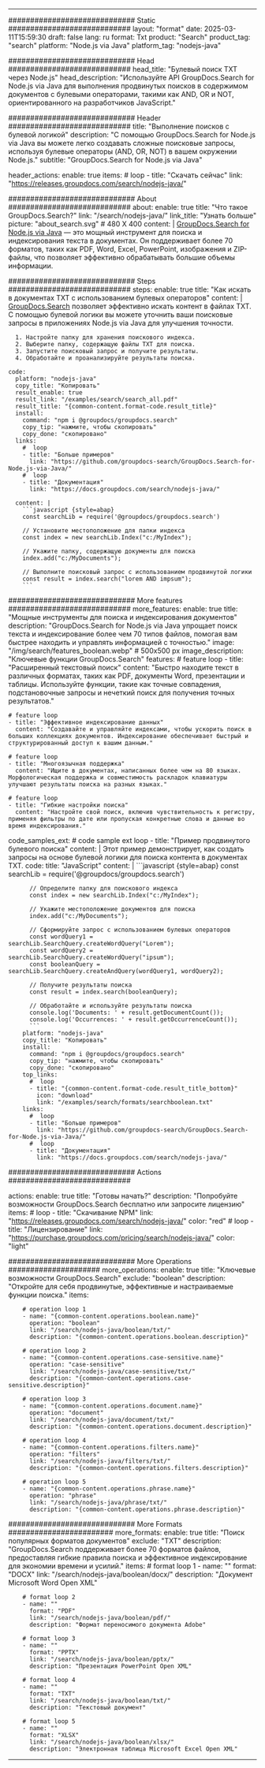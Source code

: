 
---
############################# Static ############################
layout: "format"
date:  2025-03-11T15:59:30
draft: false
lang: ru
format: Txt
product: "Search"
product_tag: "search"
platform: "Node.js via Java"
platform_tag: "nodejs-java"

############################# Head ############################
head_title: "Булевый поиск TXT через Node.js"
head_description: "Используйте API GroupDocs.Search for Node.js via Java для выполнения продвинутых поисков в содержимом документов с булевыми операторами, такими как AND, OR и NOT, ориентированного на разработчиков JavaScript."

############################# Header ############################
title: "Выполнение поисков с булевой логикой" 
description: "С помощью GroupDocs.Search for Node.js via Java вы можете легко создавать сложные поисковые запросы, используя булевые операторы (AND, OR, NOT) в вашем окружении Node.js."
subtitle: "GroupDocs.Search for Node.js via Java" 

header_actions:
  enable: true
  items:
    #  loop
    - title: "Скачать сейчас"
      link: "https://releases.groupdocs.com/search/nodejs-java/"
      
############################# About ############################
about:
    enable: true
    title: "Что такое GroupDocs.Search?"
    link: "/search/nodejs-java/"
    link_title: "Узнать больше"
    picture: "about_search.svg" # 480 X 400
    content: |
       [GroupDocs.Search for Node.js via Java](/search/nodejs-java/) — это мощный инструмент для поиска и индексирования текста в документах. Он поддерживает более 70 форматов, таких как PDF, Word, Excel, PowerPoint, изображения и ZIP-файлы, что позволяет эффективно обрабатывать большие объемы информации.

############################# Steps ############################
steps:
    enable: true
    title: "Как искать в документах TXT с использованием булевых операторов"
    content: |
      [GroupDocs.Search](/search/nodejs-java/) позволяет эффективно искать контент в файлах TXT. С помощью булевой логики вы можете уточнить ваши поисковые запросы в приложениях Node.js via Java для улучшения точности.
      
      1. Настройте папку для хранения поискового индекса.
      2. Выберите папку, содержащую файлы TXT для поиска.
      3. Запустите поисковый запрос и получите результаты.
      4. Обработайте и проанализируйте результаты поиска.
   
    code:
      platform: "nodejs-java"
      copy_title: "Копировать"
      result_enable: true
      result_link: "/examples/search/search_all.pdf"
      result_title: "{common-content.format-code.result_title}"
      install:
        command: "npm i @groupdocs/groupdocs.search"
        copy_tip: "нажмите, чтобы скопировать"
        copy_done: "скопировано"
      links:
        #  loop
        - title: "Больше примеров"
          link: "https://github.com/groupdocs-search/GroupDocs.Search-for-Node.js-via-Java/"
        #  loop
        - title: "Документация"
          link: "https://docs.groupdocs.com/search/nodejs-java/"
          
      content: |
        ```javascript {style=abap}
        const searchLib = require('@groupdocs/groupdocs.search')

        // Установите местоположение для папки индекса
        const index = new searchLib.Index("c:/MyIndex");

        // Укажите папку, содержащую документы для поиска
        index.add("c:/MyDocuments");

        // Выполните поисковый запрос с использованием продвинутой логики
        const result = index.search("lorem AND impsum");
        ```            

############################# More features ############################
more_features:
  enable: true
  title: "Мощные инструменты для поиска и индексирования документов"
  description: "GroupDocs.Search for Node.js via Java упрощает поиск текста и индексирование более чем 70 типов файлов, помогая вам быстрее находить и управлять информацией с точностью."
  image: "/img/search/features_boolean.webp" # 500x500 px
  image_description: "Ключевые функции GroupDocs.Search"
  features:
    # feature loop
    - title: "Расширенный текстовый поиск"
      content: "Быстро находите текст в различных форматах, таких как PDF, документы Word, презентации и таблицы. Используйте функции, такие как точные совпадения, подстановочные запросы и нечеткий поиск для получения точных результатов."

    # feature loop
    - title: "Эффективное индексирование данных"
      content: "Создавайте и управляйте индексами, чтобы ускорить поиск в больших коллекциях документов. Индексирование обеспечивает быстрый и структурированный доступ к вашим данным."

    # feature loop
    - title: "Многоязычная поддержка"
      content: "Ищите в документах, написанных более чем на 80 языках. Морфологическая поддержка и совместимость раскладок клавиатуры улучшают результаты поиска на разных языках."

    # feature loop
    - title: "Гибкие настройки поиска"
      content: "Настройте свой поиск, включив чувствительность к регистру, применяя фильтры по дате или пропуская конкретные слова и данные во время индексирования."
      
  code_samples_ext:
    # code sample ext loop
    - title: "Пример продвинутого булевого поиска"
      content: |
        Этот пример демонстрирует, как создать запросы на основе булевой логики для поиска контента в документах TXT.
      code:
        title: "JavaScript"
        content: |
          ```javascript {style=abap}
          const searchLib = require('@groupdocs/groupdocs.search')
          
          // Определите папку для поискового индекса
          const index = new searchLib.Index("c:/MyIndex");
              
          // Укажите местоположение документов для поиска
          index.add("c:/MyDocuments");

          // Сформируйте запрос с использованием булевых операторов
          const wordQuery1 = searchLib.SearchQuery.createWordQuery("Lorem");
          const wordQuery2 = searchLib.SearchQuery.createWordQuery("ipsum");
          const booleanQuery = searchLib.SearchQuery.createAndQuery(wordQuery1, wordQuery2);

          // Получите результаты поиска
          const result = index.search(booleanQuery);
          
          // Обработайте и используйте результаты поиска
          console.log('Documents: ' + result.getDocumentCount());
          console.log('Occurrences: ' + result.getOccurrenceCount());
          ```
        platform: "nodejs-java"
        copy_title: "Копировать"
        install:
          command: "npm i @groupdocs/groupdocs.search"
          copy_tip: "нажмите, чтобы скопировать"
          copy_done: "скопировано"
        top_links:
          #  loop
          - title: "{common-content.format-code.result_title_bottom}"
            icon: "download"
            link: "/examples/search/formats/searchboolean.txt"
        links:
          #  loop
          - title: "Больше примеров"
            link: "https://github.com/groupdocs-search/GroupDocs.Search-for-Node.js-via-Java/"
          #  loop
          - title: "Документация"
            link: "https://docs.groupdocs.com/search/nodejs-java/"
            

            


############################# Actions ############################

actions:
  enable: true
  title: "Готовы начать?"
  description: "Попробуйте возможности GroupDocs.Search бесплатно или запросите лицензию"
  items:
    #  loop
    - title: "Скачивание NPM"
      link: "https://releases.groupdocs.com/search/nodejs-java/"
      color: "red"
        #  loop
    - title: "Лицензирование"
      link: "https://purchase.groupdocs.com/pricing/search/nodejs-java/"
      color: "light"


############################# More Operations #####################
more_operations:
    enable: true
    title: "Ключевые возможности GroupDocs.Search"
    exclude: "boolean"
    description: "Откройте для себя продвинутые, эффективные и настраиваемые функции поиска."
    items: 
          
        # operation loop 1
        - name: "{common-content.operations.boolean.name}"
          operation: "boolean"
          link: "/search/nodejs-java/boolean/txt/"
          description: "{common-content.operations.boolean.description}"

        # operation loop 2
        - name: "{common-content.operations.case-sensitive.name}"
          operation: "case-sensitive"
          link: "/search/nodejs-java/case-sensitive/txt/"
          description: "{common-content.operations.case-sensitive.description}"

        # operation loop 3
        - name: "{common-content.operations.document.name}"
          operation: "document"
          link: "/search/nodejs-java/document/txt/"
          description: "{common-content.operations.document.description}"

        # operation loop 4
        - name: "{common-content.operations.filters.name}"
          operation: "filters"
          link: "/search/nodejs-java/filters/txt/"
          description: "{common-content.operations.filters.description}"

        # operation loop 5
        - name: "{common-content.operations.phrase.name}"
          operation: "phrase"
          link: "/search/nodejs-java/phrase/txt/"
          description: "{common-content.operations.phrase.description}"
          
        
          
############################# More Formats ########################
more_formats:
    enable: true
    title: "Поиск популярных форматов документов"
    exclude: "TXT"
    description: "GroupDocs.Search поддерживает более 70 форматов файлов, предоставляя гибкие правила поиска и эффективное индексирование для экономии времени и усилий."
    items: 
        # format loop 1
        - name: ""
          format: "DOCX"
          link: "/search/nodejs-java/boolean/docx/"
          description: "Документ Microsoft Word Open XML"
          
        # format loop 2
        - name: ""
          format: "PDF"
          link: "/search/nodejs-java/boolean/pdf/"
          description: "Формат переносимого документа Adobe"
          
        # format loop 3
        - name: ""
          format: "PPTX"
          link: "/search/nodejs-java/boolean/pptx/"
          description: "Презентация PowerPoint Open XML"

        # format loop 4
        - name: ""
          format: "TXT"
          link: "/search/nodejs-java/boolean/txt/"
          description: "Текстовый документ"
          
        # format loop 5
        - name: ""
          format: "XLSX"
          link: "/search/nodejs-java/boolean/xlsx/"
          description: "Электронная таблица Microsoft Excel Open XML"
  

---